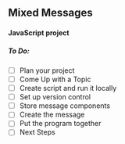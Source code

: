 ## Mixed Messages

#### JavaScript project

##### To Do:

* [ ] Plan your project
* [ ] Come Up with a Topic
* [ ] Create script and run it locally
* [ ] Set up version control
* [ ] Store message components
* [ ] Create the message
* [ ] Put the program together
* [ ] Next Steps
